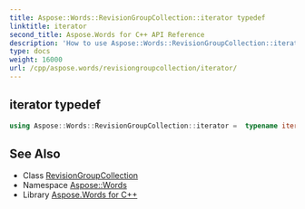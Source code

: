 ```yaml
---
title: Aspose::Words::RevisionGroupCollection::iterator typedef
linktitle: iterator
second_title: Aspose.Words for C++ API Reference
description: 'How to use Aspose::Words::RevisionGroupCollection::iterator typedef of Aspose::Words::RevisionGroupCollection class in C++.'
type: docs
weight: 16000
url: /cpp/aspose.words/revisiongroupcollection/iterator/
---
```

## iterator typedef




```cpp
using Aspose::Words::RevisionGroupCollection::iterator =  typename iterator_holder_type::iterator
```

## See Also

* Class [RevisionGroupCollection](../)
* Namespace [Aspose::Words](../../)
* Library [Aspose.Words for C++](../../../)
